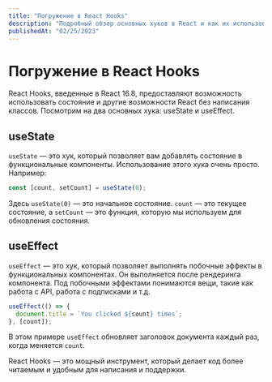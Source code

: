 ```yaml
---
title: "Погружение в React Hooks"
description: "Подробный обзор основных хуков в React и как их использовать для улучшения вашего кода."
publishedAt: "02/25/2023"
---
```


# Погружение в React Hooks

React Hooks, введенные в React 16.8, предоставляют возможность использовать состояние и другие возможности React без написания классов. Посмотрим на два основных хука: useState и useEffect.

## useState

`useState` — это хук, который позволяет вам добавлять состояние в функциональные компоненты. Использование этого хука очень просто. Например:

```jsx
const [count, setCount] = useState(0);
```

Здесь `useState(0)` — это начальное состояние. `count` — это текущее состояние, а `setCount` — это функция, которую мы используем для обновления состояния.

## useEffect

`useEffect` — это хук, который позволяет выполнять побочные эффекты в функциональных компонентах. Он выполняется после рендеринга компонента. Под побочными эффектами понимаются вещи, такие как работа с API, работа с подписками и т.д.

```jsx
useEffect(() => {
  document.title = `You clicked ${count} times`;
}, [count]);
```

В этом примере `useEffect` обновляет заголовок документа каждый раз, когда меняется `count`.

React Hooks — это мощный инструмент, который делает код более читаемым и удобным для написания и поддержки.